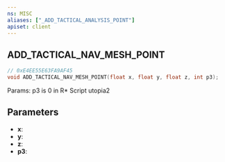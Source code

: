 ```yaml
---
ns: MISC
aliases: ["_ADD_TACTICAL_ANALYSIS_POINT"]
apiset: client
---
```

## ADD_TACTICAL_NAV_MESH_POINT

```c
// 0xE4EE55E63FA9AF45
void ADD_TACTICAL_NAV_MESH_POINT(float x, float y, float z, int p3);
```

Params: p3 is 0 in R* Script utopia2

## Parameters
* **x**:
* **y**:
* **z**:
* **p3**: